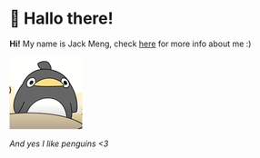 <!DOCTYPE html>
<html>
<link rel="shortcut icon" type="image/x-icon" href="favicon.ico">
</html>
<h1 id="-hallo-there-">🍵 Hallo there!</h1>
<p><strong>Hi!</strong> My name is Jack Meng, check <a href="https://exoad.github.io/exoad/mds/Main.html">here</a> for more info about me :) </p>
<p><img src="860560805371838485.png" alt=""></p>
<p><em>And yes I like penguins &lt;3</em></p>
